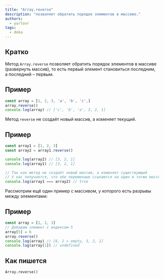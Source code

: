 ```yaml
---
title: "Array.reverse"
description: "позволяет обратить порядок элементов в массиве."
authors:
  - yurlovr
tags:
  - doka
---
```


## Кратко
Метод `Array.reverse` позволяет обратить порядок элементов в массиве (развернуть массив), то есть первый элемент становиться последним, а последний – первым.

## Пример
```js
const array = [1, 2, 3, 'a', 'b', 'c',]
array.reverse()
console.log(array) // ['c', 'b', 'a', 3, 2, 1]
```

Метод `reverse` не создаёт новый массив, а изменяет текущий.

## Пример
```js
const array1 = [1, 2, 3]
const array2 = array1.reverse()

console.log(array2) // [3, 2, 1]
console.log(array1) // [3, 2, 1]

// Так как метод не создаёт новый массив, а изменяет существующий
// У нас получается, что обе переменные ссылаются на один и тотже массив
console.log(array1 === array2) // true
```
Рассмотрим ещё один пример с массивом, у которого есть разрывы между элементами:

## Пример
```js
const array = [1, 2, 3]
// Добавим элемент с индексом 5
array[5] = 6
array.reverse()
console.log(array) // [6, 2 × empty, 3, 2, 1]
console.log(array[1]) // undefined
```

## Как пишется
`Array.reverse()`

